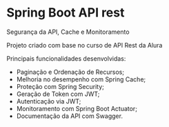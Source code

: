 # Spring Boot API rest
Segurança da API, Cache e Monitoramento

Projeto criado com base no curso de API Rest da Alura

Principais funcionalidades desenvolvidas:

* Paginação e Ordenação de Recursos;
* Melhoria no desempenho com Spring Cache;
* Proteção com Spring Security;
* Geração de Token com JWT;
* Autenticação via JWT;
* Monitoramento com Spring Boot Actuator;
* Documentação da API com Swagger.



